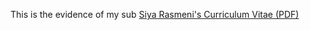 This is the evidence of my sub
[Siya Rasmeni's Curriculum Vitae (PDF)](https://github.com/rasmenis/Digital-Portfolio/raw/main/Siya%20Rasmeni%27s%20Curriculum%20Vitae(1).pdf)





